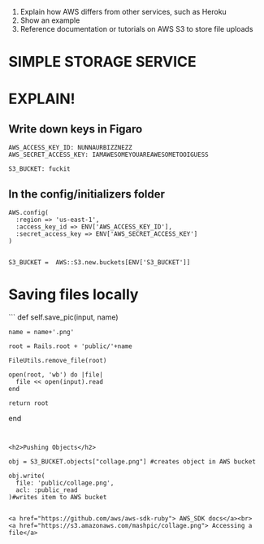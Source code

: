 1. Explain how AWS differs from other services, such as Heroku
2. Show an example
3. Reference documentation or tutorials on AWS S3 to store file uploads

<h1> SIMPLE STORAGE SERVICE</h1>

<h1>EXPLAIN!</h1>

<h2>Write down keys in Figaro</h2>

```
AWS_ACCESS_KEY_ID: NUNNAURBIZZNEZZ
AWS_SECRET_ACCESS_KEY: IAMAWESOMEYOUAREAWESOMETOOIGUESS

S3_BUCKET: fuckit
```


<h2>In the config/initializers folder</h2>

```
AWS.config(
  :region => 'us-east-1',
  :access_key_id => ENV['AWS_ACCESS_KEY_ID'],
  :secret_access_key => ENV['AWS_SECRET_ACCESS_KEY']
)


S3_BUCKET =  AWS::S3.new.buckets[ENV['S3_BUCKET']]

```
<h1>Saving files locally</h1>
```
def self.save_pic(input, name)

    name = name+'.png' 

    root = Rails.root + 'public/'+name

    FileUtils.remove_file(root)

    open(root, 'wb') do |file|
      file << open(input).read
    end

    return root
   
  end
```


<h2>Pushing Objects</h2>
```
    obj = S3_BUCKET.objects["collage.png"] #creates object in AWS bucket

    obj.write(
      file: 'public/collage.png',
      acl: :public_read
    )#writes item to AWS bucket
 ```

<a href="https://github.com/aws/aws-sdk-ruby"> AWS_SDK docs</a><br>
<a href="https://s3.amazonaws.com/mashpic/collage.png"> Accessing a file</a>


